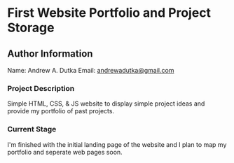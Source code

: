 # First Website Portfolio and Project Storage

## Author Information

Name: Andrew A. Dutka
Email: [andrewadutka@gmail.com](andrewadutka@gmail.com)

### Project Description

Simple HTML, CSS, & JS website to display simple project ideas and provide my portfolio of past projects.

### Current Stage

I'm finished with the initial landing page of the website and I plan to map my portfolio and seperate web pages soon.